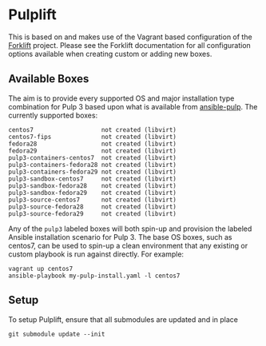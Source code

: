 # Pulplift

This is based on and makes use of the Vagrant based configuration of the [Forklift](https://github.com/theforeman/forklift) project. Please see the Forklift documentation for all configuration options available when creating custom or adding new boxes.

## Available Boxes

The aim is to provide every supported OS and major installation type combination for Pulp 3 based upon what is available from [ansible-pulp](https://github.com/pulp/ansible-pulp). The currently supported boxes:

```
centos7                   not created (libvirt)
centos7-fips              not created (libvirt)
fedora28                  not created (libvirt)
fedora29                  not created (libvirt)
pulp3-containers-centos7  not created (libvirt)
pulp3-containers-fedora28 not created (libvirt)
pulp3-containers-fedora29 not created (libvirt)
pulp3-sandbox-centos7     not created (libvirt)
pulp3-sandbox-fedora28    not created (libvirt)
pulp3-sandbox-fedora29    not created (libvirt)
pulp3-source-centos7      not created (libvirt)
pulp3-source-fedora28     not created (libvirt)
pulp3-source-fedora29     not created (libvirt)
```

Any of the `pulp3` labeled boxes will both spin-up and provision the labeled Ansible installation scenario for Pulp 3. The base OS boxes, such as centos7, can be used to spin-up a clean environment that any existing or custom playbook is run against directly. For example:

```
vagrant up centos7
ansible-playbook my-pulp-install.yaml -l centos7
```

## Setup

To setup Pulplift, ensure that all submodules are updated and in place

```
git submodule update --init
```
